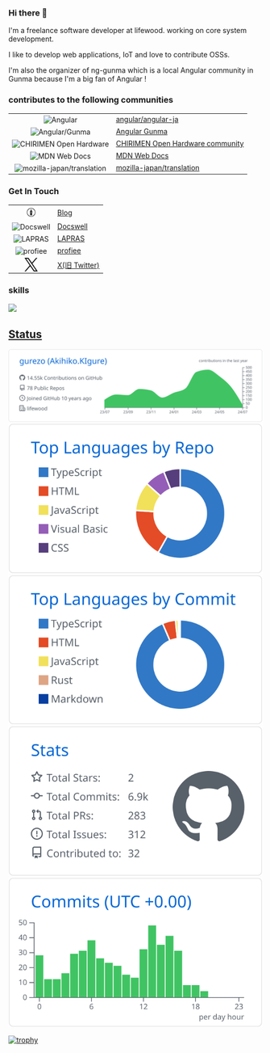 ### Hi there 👋

I'm a freelance software developer at lifewood. working on core system development.

I like to develop web applications, IoT and love to contribute OSSs.

I'm also the organizer of ng-gunma which is a local Angular community in Gunma because I'm a big fan of Angular !

### contributes to the following communities

|                                                                                                                                      |                                                                           |
| :----------------------------------------------------------------------------------------------------------------------------------: | :------------------------------------------------------------------------ |
|           <img alt="Angular" src="https://avatars.githubusercontent.com/u/139426?s=48&v=4" width="26px" align="center" />            | [angular/angular-ja](https://github.com/angular/angular-ja)               |
|       <img alt="Angular/Gunma" src="https://avatars.githubusercontent.com/u/56767497?s=200&v=4" width="26px" align="center" />       | [Angular Gunma](https://github.com/ng-gunma)                              |
|  <img alt="CHIRIMEN Open Hardware" src="https://avatars0.githubusercontent.com/u/18115652?s=60&v=4" width="26px" align="center" />   | [CHIRIMEN Open Hardware community](https://github.com/chirimen-oh)        |
|        <img alt="MDN Web Docs" src="https://avatars.githubusercontent.com/u/7565578?s=200&v=4" width="26px" align="center" />        | [MDN Web Docs](https://github.com/mdn)                                    |
| <img alt="mozilla-japan/translation" src="https://avatars.githubusercontent.com/u/31241213?s=200&v=4" width="26px" align="center" /> | [mozilla-japan/translation](https://github.com/mozilla-japan/translation) |

### Get In Touch

|                                                                                                                   |                                                       |
| :---------------------------------------------------------------------------------------------------------------: | :---------------------------------------------------- |
|                 <img alt="Blog" src="./imgaes/hatenablog-logo.svg" width="26px" align="center" />                 | [Blog](https://lifewood.hatenablog.com/)              |
|      <img alt="Docswell" src="https://bcdn.docswell.com/images/logo_nav.svg" width="26px" align="center" />       | [Docswell](https://www.docswell.com/user/ic_lifewood) |
| <img alt="LAPRAS" src="https://avatars.githubusercontent.com/u/23022922?s=200&v=4" width="26px" align="center" /> | [LAPRAS](https://lapras.com/public/ic_lifewood)       |
|   <img alt="profiee" src="https://d34fvv18nighkd.cloudfront.net/images/logo.svg" width="26px" align="center" />   | [profiee](https://profiee.com/i/lifewood)             |
|                    <img alt="X" src="./imgaes/x-logo-black.png" width="26px" align="center" />                    | [X(旧 Twitter)](https://twitter.com/ic_lifewood)      |

### skills

![](https://skillicons.dev/icons?i=angular,css,docker,git,html,js,raspberrypi,rust,rxjs,typescript,ubuntu,vscode)

## [Status](./github/README.md)

[![](https://raw.githubusercontent.com/gurezo/gurezo/master/profile-summary-card-output/github/0-profile-details.svg)](https://github.com/vn7n24fzkq/github-profile-summary-cards)
[![](https://raw.githubusercontent.com/gurezo/gurezo/master/profile-summary-card-output/github/1-repos-per-language.svg)](https://github.com/vn7n24fzkq/github-profile-summary-cards) [![](https://raw.githubusercontent.com/gurezo/gurezo/master/profile-summary-card-output/github/2-most-commit-language.svg)](https://github.com/vn7n24fzkq/github-profile-summary-cards)
[![](https://raw.githubusercontent.com/gurezo/gurezo/master/profile-summary-card-output/github/3-stats.svg)](https://github.com/vn7n24fzkq/github-profile-summary-cards) [![](https://raw.githubusercontent.com/gurezo/gurezo/master/profile-summary-card-output/github/4-productive-time.svg)](https://github.com/vn7n24fzkq/github-profile-summary-cards)

[![trophy](https://github-profile-trophy.vercel.app/?username=gurezo)](https://github.com/ryo-ma/github-profile-trophy)
